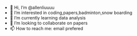 - 👋 Hi, I’m @allenliuuuu
- 👀 I’m interested in coding,papers,badminton,snow boarding
- 🌱 I’m currently learning data analysis
- 💞️ I’m looking to collaborate on papers
- 📫 How to reach me: email prefered

<!---
allenliuuuu/allenliuuuu is a ✨ special ✨ repository because its `README.md` (this file) appears on your GitHub profile.
You can click the Preview link to take a look at your changes.
--->
